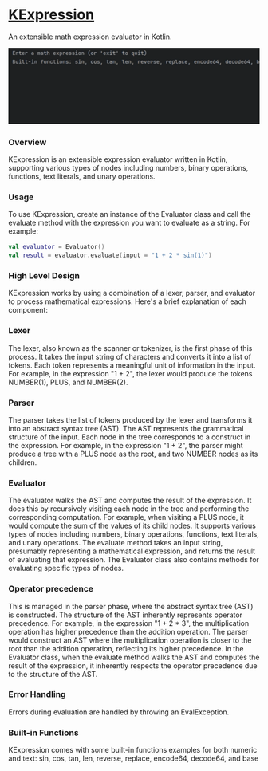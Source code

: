# [KExpression](https://github.com/perracodex/KExpression)
An extensible math expression evaluator in Kotlin.

<img src="./.screenshots/example.gif" width="800" alt="example">

### Overview
KExpression is an extensible expression evaluator written in Kotlin, supporting various types of nodes including numbers,
binary operations, functions, text literals, and unary operations.


### Usage
To use KExpression, create an instance of the Evaluator class and call the evaluate method with the expression
you want to evaluate as a string. For example:

```kotlin
val evaluator = Evaluator()
val result = evaluator.evaluate(input = "1 + 2 * sin(1)")
```

### High Level Design

KExpression works by using a combination of a lexer, parser, and evaluator to process mathematical expressions. 
Here's a brief explanation of each component:

### Lexer
The lexer, also known as the scanner or tokenizer, is the first phase of this process.
It takes the input string of characters and converts it into a list of tokens.
Each token represents a meaningful unit of information in the input.
For example, in the expression "1 + 2", the lexer would produce the tokens NUMBER(1), PLUS, and NUMBER(2).

### Parser
The parser takes the list of tokens produced by the lexer and transforms it into an abstract syntax tree (AST).
The AST represents the grammatical structure of the input.
Each node in the tree corresponds to a construct in the expression.
For example, in the expression "1 + 2", the parser might produce a tree with a PLUS node as the root,
and two NUMBER nodes as its children.

### Evaluator
The evaluator walks the AST and computes the result of the expression.
It does this by recursively visiting each node in the tree and performing the corresponding computation.
For example, when visiting a PLUS node, it would compute the sum of the values of its child nodes.
It supports various types of nodes including numbers, binary operations, functions, text literals, and unary operations.
The evaluate method takes an input string, presumably representing a mathematical expression, and returns the result of
evaluating that expression. The Evaluator class also contains methods for evaluating specific types of nodes.

### Operator precedence
This is managed in the parser phase, where the abstract syntax tree (AST) is constructed.
The structure of the AST inherently represents operator precedence.
For example, in the expression "1 + 2 * 3", the multiplication operation has higher precedence than the addition operation.
The parser would construct an AST where the multiplication operation is closer to the root than the addition operation,
reflecting its higher precedence.
In the Evaluator class, when the evaluate method walks the AST and computes the result of the expression, it inherently respects
the operator precedence due to the structure of the AST.

### Error Handling
Errors during evaluation are handled by throwing an EvalException.

### Built-in Functions
KExpression comes with some built-in functions examples for both numeric and text:
sin, cos, tan, len,
reverse, replace, encode64, decode64, and base
